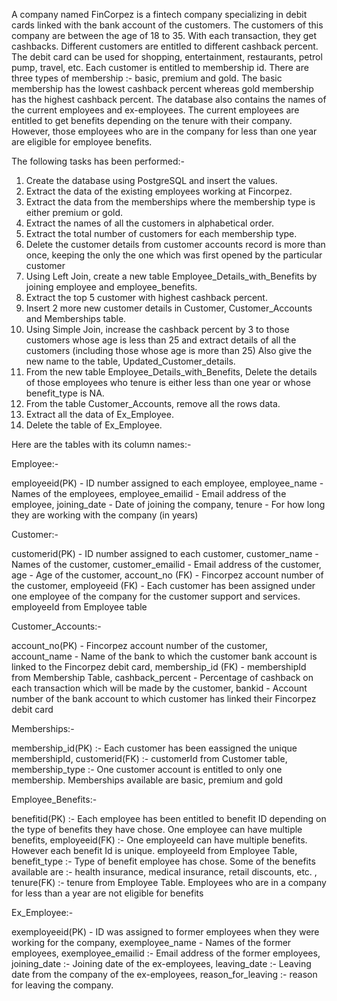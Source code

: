 A company named FinCorpez is a fintech company specializing in debit cards linked with the bank account of the customers. The customers of this company are between the age of 18 to 35. With each transaction, they get cashbacks. Different customers are entitled to different cashback percent. The debit card can be used for shopping, entertainment, restaurants, petrol pump, travel, etc. Each customer is entitled to membership id. There are three types of membership :- basic, premium and gold. The basic membership has the lowest cashback percent whereas gold membership has the highest cashback percent. The database also contains the names of the current employees and ex-employees. The current employees are entitled to get benefits depending on the tenure with their company. However, those employees who are in the company for less than one year are eligible for employee benefits.



The following tasks has been performed:-


1) Create the database using PostgreSQL and insert the values.
2) Extract the data of the existing employees working at Fincorpez.
3) Extract the data from the memberships where the membership type is either premium or gold.
4) Extract the names of all the customers in alphabetical order.
5) Extract the total number of customers for each membership type.
6) Delete the customer details from customer accounts record is more than once, keeping the only the one which was first opened by the particular customer
7) Using Left Join, create a new table Employee_Details_with_Benefits by joining employee and employee_benefits.
8) Extract the top 5 customer with highest cashback percent.
9) Insert 2 more new customer details in Customer, Customer_Accounts and Memberships table.
10) Using Simple Join, increase the cashback percent by 3 to those customers whose age is less than 25 and extract details of all the customers (including those whose age is more than 25) Also give the new name to the table, Updated_Customer_details.
11) From the new table Employee_Details_with_Benefits, Delete the details of those employees who tenure is either less than one year or whose benefit_type is NA.
12) From the table Customer_Accounts, remove all the rows data.
13) Extract all the data of Ex_Employee.
14) Delete the table of Ex_Employee.



Here are the tables with its column names:-

Employee:-

employeeid(PK) - ID number assigned to each employee,
employee_name - Names of the employees,
employee_emailid - Email address of the employee,
joining_date - Date of joining the company,
tenure - For how long they are working with the company (in years)


Customer:-

customerid(PK) - ID number assigned to each customer,
customer_name - Names of the customer,
customer_emailid - Email address of the customer,
age - Age of the customer,
account_no (FK) - Fincorpez account number of the customer,
employeeid (FK) - Each customer has been assigned under one employee of the company for the customer support and services. employeeId from       Employee table


Customer_Accounts:-

account_no(PK) - Fincorpez account number of the customer,
account_name - Name of the bank to which the customer bank account is linked to the Fincorpez debit card,
membership_id (FK) - membershipId from Membership Table,
cashback_percent - Percentage of cashback on each transaction which will be made by the customer,
bankid - Account number of the bank account to which customer has linked their Fincorpez debit card



Memberships:- 


membership_id(PK) :- Each customer has been eassigned the unique membershipId,
customerid(FK) :- customerId from Customer table,
membership_type :- One customer account is entitled to only one membership. Memberships available are basic, premium and gold



Employee_Benefits:-


benefitid(PK) :- Each employee has been entitled to benefit ID depending on the type of benefits they have chose. One employee can have multiple benefits,
employeeid(FK) :- One employeeId can have multiple benefits. However each benefit Id is unique. employeeId from Employee Table,
benefit_type :- Type of benefit employee has chose. Some of the benefits available are :- health insurance, medical insurance, retail discounts, etc. ,
tenure(FK) :- tenure from Employee Table. Employees who are in a company for less than a year are not eligible for benefits


Ex_Employee:-


exemployeeid(PK) - ID was assigned to former employees when they were working for the company,
exemployee_name - Names of the former employees,
exemployee_emailid :- Email address of the former employees,
joining_date :- Joining date of the ex-employees,
leaving_date :- Leaving date from the company of the ex-employees,
reason_for_leaving :- reason for leaving the company. 



